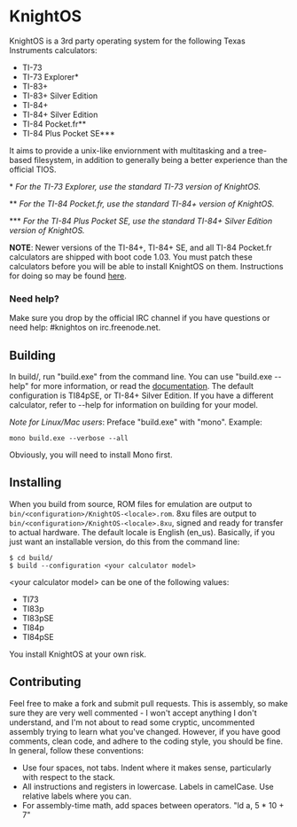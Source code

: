 # KnightOS

KnightOS is a 3rd party operating system for the following Texas Instruments calculators:

* TI-73
* TI-73 Explorer\*
* TI-83+
* TI-83+ Silver Edition
* TI-84+
* TI-84+ Silver Edition
* TI-84 Pocket.fr\*\*
* TI-84 Plus Pocket SE\*\*\*

It aims to provide a unix-like enviornment with multitasking and a tree-based filesystem,
in addition to generally being a better experience than the official TIOS.

\* *For the TI-73 Explorer, use the standard TI-73 version of KnightOS.*

\*\* *For the TI-84 Pocket.fr, use the standard TI-84+ version of KnightOS.*

\*\*\* *For the TI-84 Plus Pocket SE, use the standard TI-84+ Silver Edition version of KnightOS.*

**NOTE**: Newer versions of the TI-84+, TI-84+ SE, and all TI-84 Pocket.fr calculators are shipped
with boot code 1.03. You must patch these calculators before you will be able to install KnightOS
on them. Instructions for doing so may be found
[here](https://github.com/SirCmpwn/KnightOS/tree/master/boot-patch).

### Need help?

Make sure you drop by the official IRC channel if you have questions or need help: #knightos on irc.freenode.net.

## Building

In build/, run "build.exe" from the command line. You can use "build.exe --help" for more
information, or read the
[documentation](https://github.com/SirCmpwn/KnightOS/blob/master/docs/build/build-tool.md).
The default configuration is TI84pSE, or TI-84+ Silver Edition. If you have a different
calculator, refer to --help for information on building for your model.

*Note for Linux/Mac users*: Preface "build.exe" with "mono". Example:

    mono build.exe --verbose --all

Obviously, you will need to install Mono first.

## Installing

When you build from source, ROM files for emulation are output to `bin/<configuration>/KnightOS-<locale>.rom`.
8xu files are output to `bin/<configuration>/KnightOS-<locale>.8xu`, signed and ready for transfer to actual
hardware. The default locale is English (en_us). Basically, if you just want an installable version, do this
from the command line:

    $ cd build/
    $ build --configuration <your calculator model>

\<your calculator model> can be one of the following values:

* TI73
* TI83p
* TI83pSE
* TI84p
* TI84pSE

You install KnightOS at your own risk.

## Contributing

Feel free to make a fork and submit pull requests. This is assembly, so make sure they are very well
commented - I won't accept anything I don't understand, and I'm not about to read some cryptic,
uncommented assembly trying to learn what you've changed. However, if you have good comments, clean
code, and adhere to the coding style, you should be fine. In general, follow these conventions:

* Use four spaces, not tabs. Indent where it makes sense, particularly with respect to the stack.
* All instructions and registers in lowercase. Labels in camelCase. Use relative labels where you can.
* For assembly-time math, add spaces between operators. "ld a, 5 * 10 + 7"